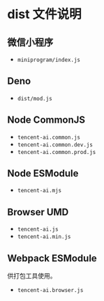 # dist 文件说明

## 微信小程序

* `miniprogram/index.js`

## Deno

* `dist/mod.js`

## Node CommonJS

* `tencent-ai.common.js`
* `tencent-ai.common.dev.js`
* `tencent-ai.common.prod.js`

## Node ESModule

* `tencent-ai.mjs`

## Browser UMD

* `tencent-ai.js`
* `tencent-ai.min.js`

## Webpack ESModule

供打包工具使用。

* `tencent-ai.browser.js`
